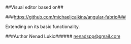 ##Visual editor based on##

###https://github.com/michaeljcalkins/angular-fabric###

Extending on its basic functionality.

###Author Nenad Lukic######
nenadspp@gmail.com